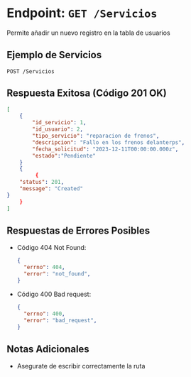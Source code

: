 # Endpoint: `GET /Servicios`
 Permite añadir un nuevo registro en la tabla de usuarios

## Ejemplo de Servicios
```http
POST /Servicios
```

## Respuesta Exitosa (Código 201 OK)
```json
[
    {
        "id_servicio": 1,
        "id_usuario": 2,
        "tipo_servicio": "reparacion de frenos",
        "descripcion": "Fallo en los frenos delanterps",
        "fecha_solicitud": "2023-12-11T00:00:00.000z",
        "estado":"Pendiente"
    }
    {
         {
    "status": 201,
    "message": "Created"
}
    }
]
```

## Respuestas de Errores Posibles
- Código 404 Not Found:

  ```json
  {
    "errno": 404,
    "error": "not_found",
  }
  ```

- Código 400 Bad request:
  ```json
  {
    "errno": 400,
    "error": "bad_request",
  }
  ``` 

## Notas Adicionales

- Asegurate de escribir correctamente la ruta
